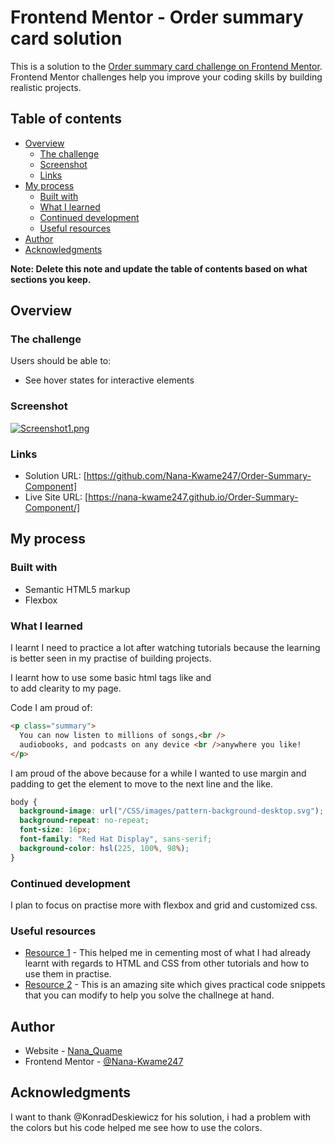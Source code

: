 # Frontend Mentor - Order summary card solution

This is a solution to the [Order summary card challenge on Frontend Mentor](https://www.frontendmentor.io/challenges/order-summary-component-QlPmajDUj). Frontend Mentor challenges help you improve your coding skills by building realistic projects.

## Table of contents

- [Overview](#overview)
  - [The challenge](#the-challenge)
  - [Screenshot](#screenshot)
  - [Links](#links)
- [My process](#my-process)
  - [Built with](#built-with)
  - [What I learned](#what-i-learned)
  - [Continued development](#continued-development)
  - [Useful resources](#useful-resources)
- [Author](#author)
- [Acknowledgments](#acknowledgments)

**Note: Delete this note and update the table of contents based on what sections you keep.**

## Overview

### The challenge

Users should be able to:

- See hover states for interactive elements

### Screenshot

[![Screenshot1.png](https://i.postimg.cc/zXX5vqVt/Screenshot1.png)](https://postimg.cc/MX4gr20V)

### Links

- Solution URL: [https://github.com/Nana-Kwame247/Order-Summary-Component]
- Live Site URL: [https://nana-kwame247.github.io/Order-Summary-Component/]

## My process

### Built with

- Semantic HTML5 markup
- Flexbox

### What I learned

I learnt I need to practice a lot after watching tutorials because the learning is better seen in my practise of building projects.

I learnt how to use some basic html tags like <span></span> and <br> to add clearity to my page.

Code I am proud of:

```html
<p class="summary">
  You can now listen to millions of songs,<br />
  audiobooks, and podcasts on any device <br />anywhere you like!
</p>
```

I am proud of the above because for a while I wanted to use margin and padding to get the element to move to the next line and the like.

```css
body {
  background-image: url("/CSS/images/pattern-background-desktop.svg");
  background-repeat: no-repeat;
  font-size: 16px;
  font-family: "Red Hat Display", sans-serif;
  background-color: hsl(225, 100%, 98%);
}
```

### Continued development

I plan to focus on practise more with flexbox and grid and customized css.

### Useful resources

- [ Resource 1](https://www.frontendmasters.com/bootcamp/) - This helped me in cementing most of what I had already learnt with regards to HTML and CSS from other tutorials and how to use them in practise.
- [ Resource 2](https://www.w3schools.com) - This is an amazing site which gives practical code snippets that you can modify to help you solve the challnege at hand.

## Author

- Website - [Nana_Quame](https://github.com/Nana-Kwame247)
- Frontend Mentor - [@Nana-Kwame247](https://www.frontendmentor.io/profile/Nana-Kwame247)

## Acknowledgments

I want to thank @KonradDeskiewicz for his solution, i had a problem with the colors but his code helped me see how to use the colors.
